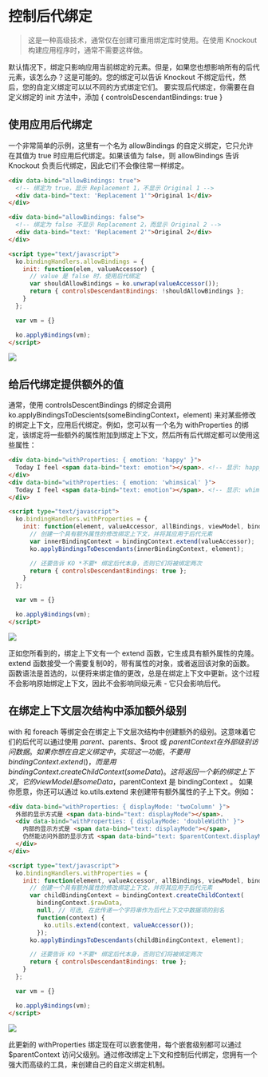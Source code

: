 # 控制后代绑定
> 这是一种高级技术，通常仅在创建可重用绑定库时使用。在使用 Knockout 构建应用程序时，通常不需要这样做。

默认情况下，绑定只影响应用当前绑定的元素。但是，如果您也想影响所有的后代元素，该怎么办？这是可能的。您的绑定可以告诉 Knockout 不绑定后代，然后，您的自定义绑定可以以不同的方式绑定它们。
要实现后代绑定，你需要在自定义绑定的 init 方法中，添加 { controlsDescendantBindings: true }

## 使用应用后代绑定
一个非常简单的示例，这里有一个名为 allowBindings 的自定义绑定，它只允许在其值为 true 时应用后代绑定。如果该值为 false，则 allowBindings 告诉 Knockout 负责后代绑定，因此它们不会像往常一样绑定。
```html
<div data-bind="allowBindings: true">
  <!-- 绑定为 true，显示 Replacement 1，不显示 Original 1 -->
  <div data-bind="text: 'Replacement 1'">Original 1</div>
</div>

<div data-bind="allowBindings: false">
  <!-- 绑定为 false 不显示 Replacement 2，而显示 Original 2 -->
  <div data-bind="text: 'Replacement 2'">Original 2</div>
</div>

<script type="text/javascript">
  ko.bindingHandlers.allowBindings = {
    init: function(elem, valueAccessor) {
      // value 是 false 时，使用后代绑定
      var shouldAllowBindings = ko.unwrap(valueAccessor());
      return { controlsDescendantBindings: !shouldAllowBindings };
    }
  };

  var vm = {}

  ko.applyBindings(vm);
</script>
```
<img src="https://cyanbaby.github.io/blog-images/knockoutjs-chuliu/img_32.png" align="left" />
<div style="clear: both;"></div>

## 给后代绑定提供额外的值
通常，使用 controlsDescentBindings 的绑定会调用 ko.applyBindingsToDescients(someBindingContext，element) 来对某些修改的绑定上下文，应用后代绑定。例如，您可以有一个名为 withProperties 的绑定，该绑定将一些额外的属性附加到绑定上下文，然后所有后代绑定都可以使用这些属性：
```html
<div data-bind="withProperties: { emotion: 'happy' }">
  Today I feel <span data-bind="text: emotion"></span>. <!-- 显示: happy -->
</div>
<div data-bind="withProperties: { emotion: 'whimsical' }">
  Today I feel <span data-bind="text: emotion"></span>. <!-- 显示: whimsical -->
</div>

<script type="text/javascript">
  ko.bindingHandlers.withProperties = {
    init: function(element, valueAccessor, allBindings, viewModel, bindingContext) {
      // 创建一个具有额外属性的修改绑定上下文，并将其应用于后代元素
      var innerBindingContext = bindingContext.extend(valueAccessor);
      ko.applyBindingsToDescendants(innerBindingContext, element);

      // 还要告诉 KO *不要* 绑定后代本身，否则它们将被绑定两次
      return { controlsDescendantBindings: true };
    }
  };

  var vm = {}

  ko.applyBindings(vm);
</script>
```

<img src="https://cyanbaby.github.io/blog-images/knockoutjs-chuliu/img_32_002.png" align="left" />
<div style="clear: both;"></div>

正如您所看到的，绑定上下文有一个 extend 函数，它生成具有额外属性的克隆。extend 函数接受一个需要复制0的，带有属性的对象，或者返回该对象的函数。函数语法是首选的，以便将来绑定值的更改，总是在绑定上下文中更新。这个过程不会影响原始绑定上下文，因此不会影响同级元素 - 它只会影响后代。


## 在绑定上下文层次结构中添加额外级别
with 和 foreach 等绑定会在绑定上下文层次结构中创建额外的级别。这意味着它们的后代可以通过使用 $parent、$parents、$root 或 $parentContext 在外部级别访问数据。
如果你想在自定义绑定中，实现这一功能，不要用  bindingContext.extend()，而是用 bindingContext.createChildContext(someData)。
这将返回一个新的绑定上下文，它的 viewModel 是 someData，$parentContext 是 bindingContext 。
如果你愿意，你还可以通过 ko.utils.extend 来创建带有额外属性的子上下文。例如：
```html
<div data-bind="withProperties: { displayMode: 'twoColumn' }">
  外部的显示方式是 <span data-bind="text: displayMode"></span>.
  <div data-bind="withProperties: { displayMode: 'doubleWidth' }">
    内部的显示方式是 <span data-bind="text: displayMode"></span>, 
    仍然能访问外部的显示方式 <span data-bind="text: $parentContext.displayMode"></span>.
  </div>
</div>

<script type="text/javascript">
  ko.bindingHandlers.withProperties = {
    init: function(element, valueAccessor, allBindings, viewModel, bindingContext) {
      // 创建一个具有额外属性的修改绑定上下文，并将其应用于后代元素
      var childBindingContext = bindingContext.createChildContext(
        bindingContext.$rawData, 
        null, // 可选, 在此传递一个字符串作为后代上下文中数据项的别名
        function(context) {
          ko.utils.extend(context, valueAccessor());
        });
      ko.applyBindingsToDescendants(childBindingContext, element);

      // 还要告诉 KO *不要* 绑定后代本身，否则它们将被绑定两次
      return { controlsDescendantBindings: true };
    }
  };

  var vm = {}

  ko.applyBindings(vm);
</script>
```

<img src="https://cyanbaby.github.io/blog-images/knockoutjs-chuliu/img_33.png" align="left" />
<div style="clear: both;"></div>

此更新的 withProperties 绑定现在可以嵌套使用，每个嵌套级别都可以通过 \$parentContext 访问父级别。通过修改绑定上下文和控制后代绑定，您拥有一个强大而高级的工具，来创建自己的自定义绑定机制。
